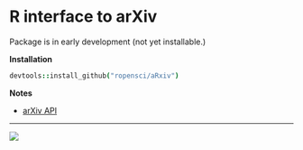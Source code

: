 # R interface to arXiv

Package is in early development (not yet installable.)

__Installation__  

```coffee
devtools::install_github("ropensci/aRxiv")
```

__Notes__  

* [arXiv API](http://arxiv.org/help/api/index)


---

[![](http://ropensci.org/public_images/github_footer.png)](http://ropensci.org)



